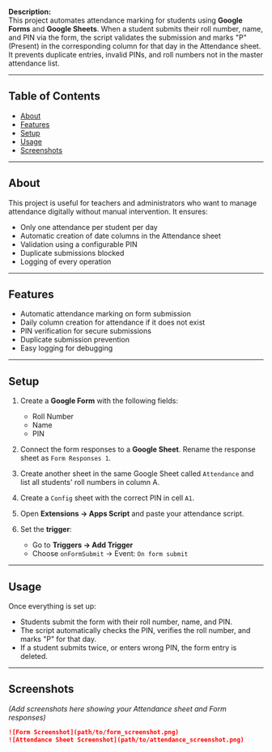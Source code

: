 
**Description:**  
This project automates attendance marking for students using **Google Forms** and **Google Sheets**. When a student submits their roll number, name, and PIN via the form, the script validates the submission and marks "P" (Present) in the corresponding column for that day in the Attendance sheet. It prevents duplicate entries, invalid PINs, and roll numbers not in the master attendance list.  

---

## Table of Contents
- [About](#about)  
- [Features](#features)  
- [Setup](#setup)  
- [Usage](#usage)  
- [Screenshots](#screenshots)  

---

## About
This project is useful for teachers and administrators who want to manage attendance digitally without manual intervention. It ensures:  

- Only one attendance per student per day  
- Automatic creation of date columns in the Attendance sheet  
- Validation using a configurable PIN  
- Duplicate submissions blocked  
- Logging of every operation  

---

## Features
- Automatic attendance marking on form submission  
- Daily column creation for attendance if it does not exist  
- PIN verification for secure submissions  
- Duplicate submission prevention  
- Easy logging for debugging  

---

## Setup
1. Create a **Google Form** with the following fields:  
   - Roll Number  
   - Name  
   - PIN  

2. Connect the form responses to a **Google Sheet**. Rename the response sheet as `Form Responses 1`.  

3. Create another sheet in the same Google Sheet called `Attendance` and list all students' roll numbers in column A.  

4. Create a `Config` sheet with the correct PIN in cell `A1`.  

5. Open **Extensions → Apps Script** and paste your attendance script.  

6. Set the **trigger**:  
   - Go to **Triggers → Add Trigger**  
   - Choose `onFormSubmit` → Event: `On form submit`  

---

## Usage
Once everything is set up:  
- Students submit the form with their roll number, name, and PIN.  
- The script automatically checks the PIN, verifies the roll number, and marks "P" for that day.  
- If a student submits twice, or enters wrong PIN, the form entry is deleted.  

---

## Screenshots
*(Add screenshots here showing your Attendance sheet and Form responses)*  

```markdown
![Form Screenshot](path/to/form_screenshot.png)
![Attendance Sheet Screenshot](path/to/attendance_screenshot.png)
